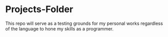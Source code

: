 # Projects-Folder
This repo will serve as a testing grounds for my personal works regardless of the language to hone my skills as a programmer.
